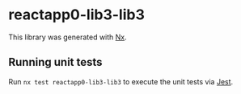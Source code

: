 # reactapp0-lib3-lib3

This library was generated with [Nx](https://nx.dev).

## Running unit tests

Run `nx test reactapp0-lib3-lib3` to execute the unit tests via [Jest](https://jestjs.io).
